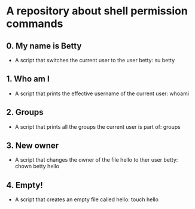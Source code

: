# A repository about shell permission commands
## 0. My name is Betty
* A script that switches the current user to the user betty: su betty
## 1. Who am I
* A script that prints the effective username of the current user: whoami
## 2. Groups
* A script that prints all the groups the current user is part of: groups
## 3. New owner
* A script that changes the owner of the file hello to ther user betty: chown betty hello
## 4. Empty!
* A script that creates an empty file called hello: touch hello
